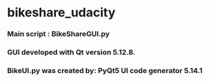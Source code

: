 # bikeshare_udacity

### Main script : BikeShareGUI.py 
### GUI developed with Qt version 5.12.8. 
### BikeUI.py was created by: PyQt5 UI code generator 5.14.1 
